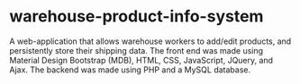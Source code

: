 # warehouse-product-info-system
 A web-application that allows warehouse workers to add/edit products, and persistently store their shipping data. The front end was made using Material Design Bootstrap (MDB), HTML, CSS, JavaScript, JQuery, and Ajax. The backend was made using PHP and a MySQL database.